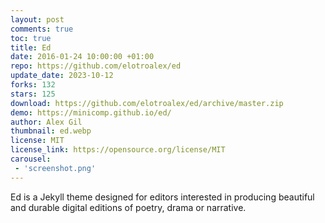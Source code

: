 ```yaml
---
layout: post
comments: true
toc: true
title: Ed
date: 2016-01-24 10:00:00 +01:00
repo: https://github.com/elotroalex/ed
update_date: 2023-10-12
forks: 132
stars: 125
download: https://github.com/elotroalex/ed/archive/master.zip
demo: https://minicomp.github.io/ed/
author: Alex Gil
thumbnail: ed.webp
license: MIT
license_link: https://opensource.org/license/MIT
carousel:
 - 'screenshot.png'
---
```


Ed is a Jekyll theme designed for editors interested in producing beautiful and durable digital editions of poetry, drama or narrative.
